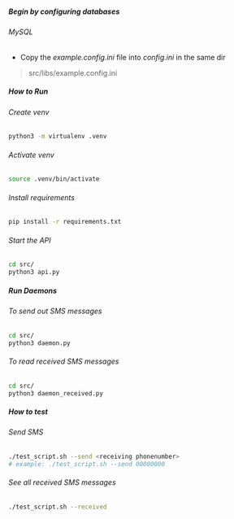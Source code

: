 ##### Begin by configuring databases
###### MySQL
- Copy the _example.config.ini_ file into _config.ini_ in the same dir
> src/libs/example.config.ini
##### How to Run

###### Create venv
```bash
python3 -m virtualenv .venv
```

###### Activate venv
```bash
source .venv/bin/activate
```

###### Install requirements
```bash
pip install -r requirements.txt
```

###### Start the API
```bash
cd src/
python3 api.py
```
##### Run Daemons
###### To send out SMS messages
```bash
cd src/
python3 daemon.py
```
###### To read received SMS messages
```bash
cd src/
python3 daemon_received.py
```

##### How to test

###### Send SMS
```bash
./test_script.sh --send <receiving phonenumber>
# example: ./test_script.sh --send 00000000
```
###### See all received SMS messages
```bash
./test_script.sh --received
```
